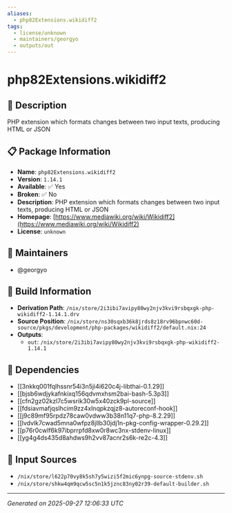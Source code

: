 ```yaml
---
aliases:
  - php82Extensions.wikidiff2
tags:
  - license/unknown
  - maintainers/georgyo
  - outputs/out
---
```


# php82Extensions.wikidiff2

## 📝 Description

PHP extension which formats changes between two input texts, producing HTML or JSON

## 📋 Package Information

- **Name**: `php82Extensions.wikidiff2`
- **Version**: `1.14.1`
- **Available**: ✅ Yes
- **Broken**: ✅ No
- **Description**: PHP extension which formats changes between two input texts, producing HTML or JSON
- **Homepage**: [https://www.mediawiki.org/wiki/Wikidiff2](https://www.mediawiki.org/wiki/Wikidiff2)
- **License**: `unknown`
## 👥 Maintainers

- @georgyo


## 🔧 Build Information

- **Derivation Path**: `/nix/store/2i3ibi7avipy80wy2njv3kvi9rsbqxgk-php-wikidiff2-1.14.1.drv`
- **Source Position**: `/nix/store/ns30sqxb36k8jrds8z18rv96bpnwc60d-source/pkgs/development/php-packages/wikidiff2/default.nix:24`
- **Outputs**:
  - `out`:  `/nix/store/2i3ibi7avipy80wy2njv3kvi9rsbqxgk-php-wikidiff2-1.14.1`

## 🔗 Dependencies

- [[3nkkq001fqlhssnr54i3n5ji4i620c4j-libthai-0.1.29]]
- [[bjsb6wdjykafnkixq156qdvmxhsm2bai-bash-5.3p3]]
- [[cfn2gz02kzl7c5wsrik30w5x40zck9pl-source]]
- [[fdsiavmafjqslhcim9zz4xlnqpkzqjz8-autoreconf-hook]]
- [[j9c89mf95rpdz78caw0vdww3b38n11q7-php-8.2.29]]
- [[lvdvlk7cwad5mna0wfpz8jllb30jdj1n-pkg-config-wrapper-0.29.2]]
- [[p76r0cwlf6k97ibprrpfd8xw0r8wc3nx-stdenv-linux]]
- [[yg4g4ds435d8ahdws9h2vv87acnr2s6k-re2c-4.3]]

## 📁 Input Sources

- `/nix/store/l622p70vy8k5sh7y5wizi5f2mic6ynpg-source-stdenv.sh`
- `/nix/store/shkw4qm9qcw5sc5n1k5jznc83ny02r39-default-builder.sh`

---
*Generated on 2025-09-27 12:06:33 UTC*
